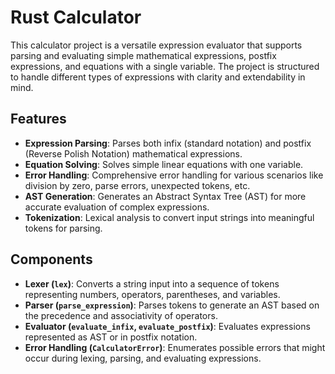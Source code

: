 # Rust Calculator

This calculator project is a versatile expression evaluator that supports parsing and evaluating simple mathematical expressions, postfix expressions, and equations with a single variable.
The project is structured to handle different types of expressions with clarity and extendability in mind.

## Features

- **Expression Parsing**: Parses both infix (standard notation) and postfix (Reverse Polish Notation) mathematical expressions.
- **Equation Solving**: Solves simple linear equations with one variable.
- **Error Handling**: Comprehensive error handling for various scenarios like division by zero, parse errors, unexpected tokens, etc.
- **AST Generation**: Generates an Abstract Syntax Tree (AST) for more accurate evaluation of complex expressions.
- **Tokenization**: Lexical analysis to convert input strings into meaningful tokens for parsing.

## Components

- **Lexer (`lex`)**: Converts a string input into a sequence of tokens representing numbers, operators, parentheses, and variables.
- **Parser (`parse_expression`)**: Parses tokens to generate an AST based on the precedence and associativity of operators.
- **Evaluator (`evaluate_infix`, `evaluate_postfix`)**: Evaluates expressions represented as AST or in postfix notation.
- **Error Handling (`CalculatorError`)**: Enumerates possible errors that might occur during lexing, parsing, and evaluating expressions.

